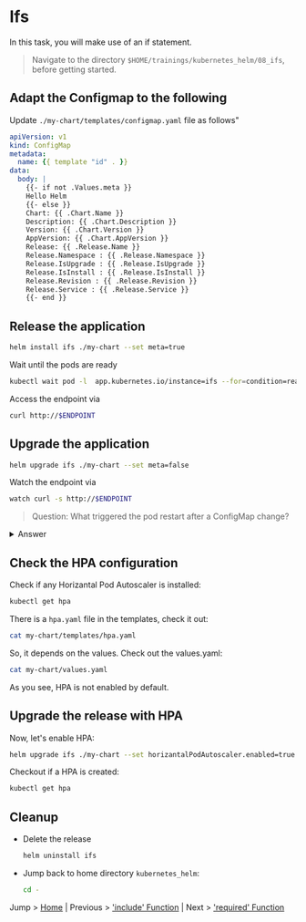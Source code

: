 # Ifs

In this task, you will make use of an if statement.

> Navigate to the directory `$HOME/trainings/kubernetes_helm/08_ifs`, before getting started.

## Adapt the Configmap to the following

Update `./my-chart/templates/configmap.yaml` file as follows"
```yaml
apiVersion: v1
kind: ConfigMap
metadata:
  name: {{ template "id" . }}
data:
  body: |
    {{- if not .Values.meta }}
    Hello Helm
    {{- else }}
    Chart: {{ .Chart.Name }}
    Description: {{ .Chart.Description }}
    Version: {{ .Chart.Version }}
    AppVersion: {{ .Chart.AppVersion }}
    Release: {{ .Release.Name }}
    Release.Namespace : {{ .Release.Namespace }}
    Release.IsUpgrade : {{ .Release.IsUpgrade }}
    Release.IsInstall : {{ .Release.IsInstall }}
    Release.Revision : {{ .Release.Revision }}
    Release.Service : {{ .Release.Service }}
    {{- end }}
```

## Release the application

```bash
helm install ifs ./my-chart --set meta=true
```

Wait until the pods are ready

```bash
kubectl wait pod -l  app.kubernetes.io/instance=ifs --for=condition=ready --timeout=120s
```

Access the endpoint via 
```bash
curl http://$ENDPOINT
```

## Upgrade the application

```bash
helm upgrade ifs ./my-chart --set meta=false
```

Watch the endpoint via
```bash
watch curl -s http://$ENDPOINT
```

> Question:
> What triggered the pod restart after a ConfigMap change?

<details>

<summary>Answer</summary>

### deployment.yaml

This is a Kubernetes feature and you can use it with Helm like this:

```yaml
apiVersion: apps/v1
kind: Deployment
metadata:
  name: {{ template "id" . }}
spec:
  replicas: 1
  selector:
    matchLabels:
      {{- include "labels" . | nindent 6 }}
  template:
    metadata:
      labels:
        {{- include "labels" . | nindent 8 }}
      annotations:
        ## Here is the magic!
        checksum/config: {{ include (print $.Template.BasePath "/configmap.yaml") . | sha256sum }}
    spec:
      containers:
        - name: my-nginx
          image: nginx:1.19.2
          volumeMounts:
            - name: html
              mountPath: /usr/share/nginx/html
          resources:
            requests:
              cpu: 100m
              memory: 100Mi
            limits:
              cpu: 100m
              memory: 100Mi
      volumes:
        - name: html
          configMap:
            name: {{ template "id" . }}
            items:
              - key: body
                path: index.html
```

</details>

## Check the HPA configuration

Check if any Horizantal Pod Autoscaler is installed:

```bash
kubectl get hpa
```

There is a `hpa.yaml` file in the templates, check it out:

```bash
cat my-chart/templates/hpa.yaml
```

So, it depends on the values. Check out the values.yaml:

```bash
cat my-chart/values.yaml
```

As you see, HPA is not enabled by default.

## Upgrade the release with HPA

Now, let's enable HPA:

```bash
helm upgrade ifs ./my-chart --set horizantalPodAutoscaler.enabled=true
```

Checkout if a HPA is created:

```bash
kubectl get hpa
```

## Cleanup
* Delete the release
  ```bash
  helm uninstall ifs
  ```
* Jump back to home directory `kubernetes_helm`:
  ```bash
  cd -
  ```

Jump > [Home](../README.md) | Previous > ['include' Function](../07_includes/README.md) | Next > ['required' Function](../09_required/README.md)